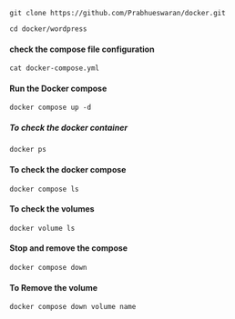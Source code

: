 `git clone https://github.com/Prabhueswaran/docker.git`

`cd docker/wordpress`

#### check the compose file configuration 

`cat docker-compose.yml`

#### Run the Docker compose 

`docker compose up -d`

##### To check the docker container 

`docker ps`

#### To check the docker compose

`docker compose ls`

#### To check the volumes

`docker volume ls`

#### Stop and remove the compose 

`docker compose down`

#### To Remove the volume 

`docker compose down volume name`